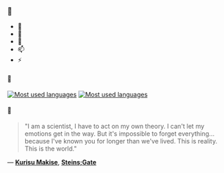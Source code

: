 ### 👋

- 🔭
- 🌱
- 💬
- 📫
- ⚡

#### 🧏

[![Most used languages](https://github-readme-stats-aynah.vercel.app/api/top-langs/?username=aynh&theme=solarized-dark&langs_count=6&layout=compact&hide_title=true)](https://github.com/anuraghazra/github-readme-stats#gh-dark-mode-only)
[![Most used languages](https://github-readme-stats-aynah.vercel.app/api/top-langs/?username=aynh&theme=solarized-light&langs_count=6&layout=compact&hide_title=true)](https://github.com/anuraghazra/github-readme-stats#gh-light-mode-only)

#### 💬

> "I am a scientist, I have to act on my own theory. I can't let my emotions get in the way. But it's impossible to forget everything... because I've known you for longer than we've lived. This is reality. This is the world."

&mdash; [**Kurisu Makise**](https://myanimelist.net/character.php?q=Kurisu%20Makise&cat=character), [**Steins;Gate**](https://myanimelist.net/search/all?q=Steins%3BGate&cat=all)
